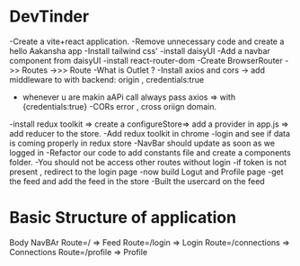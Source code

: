 # DevTinder

-Create a vite+react application.
-Remove unnecessary code and create a hello Aakansha app
-Install tailwind css'
-install daisyUI
-Add a navbar component from daisyUI
-install react-router-dom
-Create BrowserRouter ->> Routes ->>> Route
-What is Outlet ?
-Install axios and cors -> add middleware to with backend: origin , credentials:true
- whenever u are makin aAPi call always pass axios => with {credentials:true}
-CORs error , cross oriign domain.

-install redux toolkit => create a configureStore=> add a provider in app.js => add reducer to the store.
-Add redux toolkit in chrome
-login and see if data is coming properly in redux store
-NavBar should update as soon as we logged in 
-Refactor our code to add constants file and create a components folder.
-You should not be access other routes without login
-if token is not present , redirect to the login page 
-now build Logut and Profile page
-get the feed and add the feed in the store
-Built the usercard on the feed






# Basic Structure of application
Body
  NavBAr
  Route=/  => Feed
  Route=/login => Login
  Route=/connections => Connections
  Route=/profile => Profile